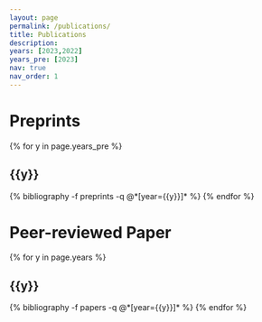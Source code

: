 ```yaml
---
layout: page
permalink: /publications/
title: Publications
description:
years: [2023,2022]
years_pre: [2023]
nav: true
nav_order: 1
---
```

<!-- _pages/publications.md -->
<div class="publications">

<h1>Preprints</h1>
{% for y in page.years_pre %}
  <h2 class="year">{{y}}</h2>
  {% bibliography -f preprints -q @*[year={{y}}]* %}
{% endfor %}

<h1>Peer-reviewed Paper</h1>
{% for y in page.years %}
  <h2 class="year">{{y}}</h2>
  {% bibliography -f papers -q @*[year={{y}}]* %}
{% endfor %}

</div>
